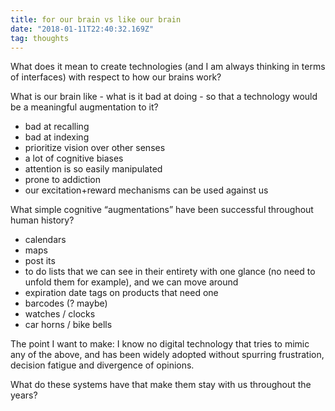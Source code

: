 ```yaml
---
title: for our brain vs like our brain
date: "2018-01-11T22:40:32.169Z"
tag: thoughts
---
```


What does it mean to create technologies (and I am always thinking in terms of interfaces) with respect to how our brains work? 

What is our brain like - what is it bad at doing - so that a technology would be a meaningful augmentation to it? 

* bad at recalling 
* bad at indexing 
* prioritize vision over other senses
* a lot of cognitive biases
* attention is so easily manipulated
* prone to addiction
* our excitation+reward mechanisms can be used against us

What simple cognitive “augmentations” have been successful throughout human history?

* calendars
* maps
* post its
* to do lists that we can see in their entirety with one glance (no need to unfold them for example), and we can move around
* expiration date tags on products that need one
* barcodes (? maybe)
* watches / clocks
* car horns / bike bells

The point I want to make: I know no digital technology that tries to mimic any of the above, and has been widely adopted without spurring frustration, decision fatigue and divergence of opinions. 

What do these systems have that make them stay with us throughout the years?  
